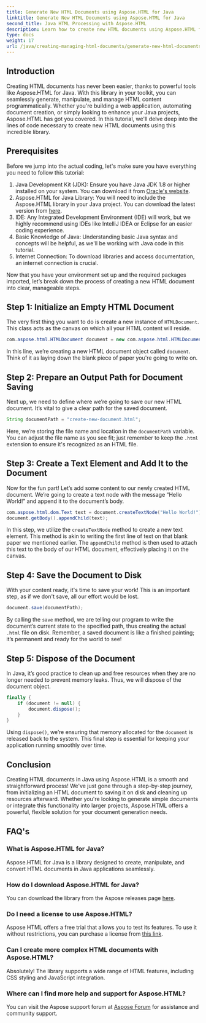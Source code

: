 ```yaml
---
title: Generate New HTML Documents using Aspose.HTML for Java
linktitle: Generate New HTML Documents using Aspose.HTML for Java
second_title: Java HTML Processing with Aspose.HTML
description: Learn how to create new HTML documents using Aspose.HTML for Java with this easy step-by-step guide. Start generating dynamic HTML content.
type: docs
weight: 17
url: /java/creating-managing-html-documents/generate-new-html-documents/
---
```

## Introduction
Creating HTML documents has never been easier, thanks to powerful tools like Aspose.HTML for Java. With this library in your toolkit, you can seamlessly generate, manipulate, and manage HTML content programmatically. Whether you're building a web application, automating document creation, or simply looking to enhance your Java projects, Aspose.HTML has got you covered. In this tutorial, we'll delve deep into the lines of code necessary to create new HTML documents using this incredible library.
## Prerequisites
Before we jump into the actual coding, let's make sure you have everything you need to follow this tutorial:
1. Java Development Kit (JDK): Ensure you have Java JDK 1.8 or higher installed on your system. You can download it from [Oracle's website](https://www.oracle.com/java/technologies/javase-jdk11-downloads.html).
2. Aspose.HTML for Java Library: You will need to include the Aspose.HTML library in your Java project. You can download the latest version from [here](https://releases.aspose.com/html/java/).
3. IDE: Any Integrated Development Environment (IDE) will work, but we highly recommend using IDEs like IntelliJ IDEA or Eclipse for an easier coding experience.
4. Basic Knowledge of Java: Understanding basic Java syntax and concepts will be helpful, as we'll be working with Java code in this tutorial.
5. Internet Connection: To download libraries and access documentation, an internet connection is crucial.

Now that you have your environment set up and the required packages imported, let’s break down the process of creating a new HTML document into clear, manageable steps.
## Step 1: Initialize an Empty HTML Document
The very first thing you want to do is create a new instance of `HTMLDocument`. This class acts as the canvas on which all your HTML content will reside.
```java
com.aspose.html.HTMLDocument document = new com.aspose.html.HTMLDocument();
```
In this line, we’re creating a new HTML document object called `document`. Think of it as laying down the blank piece of paper you're going to write on.
## Step 2: Prepare an Output Path for Document Saving
Next up, we need to define where we’re going to save our new HTML document. It’s vital to give a clear path for the saved document.
```java
String documentPath = "create-new-document.html";
```
Here, we’re storing the file name and location in the `documentPath` variable. You can adjust the file name as you see fit; just remember to keep the `.html` extension to ensure it's recognized as an HTML file.
## Step 3: Create a Text Element and Add It to the Document
Now for the fun part! Let’s add some content to our newly created HTML document. We’re going to create a text node with the message “Hello World!” and append it to the document’s body.
```java
com.aspose.html.dom.Text text = document.createTextNode("Hello World!");
document.getBody().appendChild(text);
```
In this step, we utilize the `createTextNode` method to create a new text element. This method is akin to writing the first line of text on that blank paper we mentioned earlier. The `appendChild` method is then used to attach this text to the body of our HTML document, effectively placing it on the canvas.
## Step 4: Save the Document to Disk
With your content ready, it's time to save your work! This is an important step, as if we don't save, all our effort would be lost. 
```java
document.save(documentPath);
```
By calling the `save` method, we are telling our program to write the document’s current state to the specified path, thus creating the actual `.html` file on disk. Remember, a saved document is like a finished painting; it’s permanent and ready for the world to see!
## Step 5: Dispose of the Document
In Java, it’s good practice to clean up and free resources when they are no longer needed to prevent memory leaks. Thus, we will dispose of the document object.
```java
finally {
    if (document != null) {
        document.dispose();
    }
}
```
Using `dispose()`, we’re ensuring that memory allocated for the `document` is released back to the system. This final step is essential for keeping your application running smoothly over time.
## Conclusion
Creating HTML documents in Java using Aspose.HTML is a smooth and straightforward process! We've just gone through a step-by-step journey, from initializing an HTML document to saving it on disk and cleaning up resources afterward. Whether you're looking to generate simple documents or integrate this functionality into larger projects, Aspose.HTML offers a powerful, flexible solution for your document generation needs.
## FAQ's
### What is Aspose.HTML for Java?
Aspose.HTML for Java is a library designed to create, manipulate, and convert HTML documents in Java applications seamlessly.
### How do I download Aspose.HTML for Java?
You can download the library from the Aspose releases page [here](https://releases.aspose.com/html/java/).
### Do I need a license to use Aspose.HTML?
Aspose HTML offers a free trial that allows you to test its features. To use it without restrictions, you can purchase a license from [this link](https://purchase.aspose.com/buy).
### Can I create more complex HTML documents with Aspose.HTML?
Absolutely! The library supports a wide range of HTML features, including CSS styling and JavaScript integration.
### Where can I find more help and support for Aspose.HTML?
You can visit the Aspose support forum at [Aspose Forum](https://forum.aspose.com/c/html/29) for assistance and community support.
